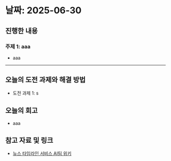 # 날짜: 2025-06-30

## 진행한 내용
### 주제 1: aaa
- aaa


---

## 오늘의 도전 과제와 해결 방법
- 도전 과제 1: s

## 오늘의 회고
- aaa

## 참고 자료 및 링크
- [뉴스 타임라인 서비스 AI팀 위키](https://github.com/100-hours-a-week/18-team-timeline-wiki/wiki/AI-Wiki)

